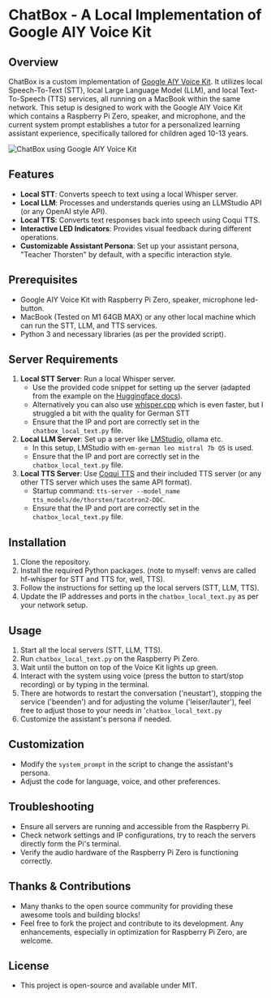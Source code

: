 # ChatBox - A Local Implementation of Google AIY Voice Kit

## Overview
ChatBox is a custom implementation of [Google AIY Voice Kit](https://aiyprojects.withgoogle.com/voice/). It utilizes local Speech-To-Text (STT), local Large Language Model (LLM), and local Text-To-Speech (TTS) services, all running on a MacBook within the same network. This setup is designed to work with the Google AIY Voice Kit which contains a Raspberry Pi Zero, speaker, and microphone, and the current system prompt establishes a tutor for a personalized learning assistant experience, specifically tailored for children aged 10-13 years.


![ChatBox using Google AIY Voice Kit](https://github.com/RolandJAAI/chatbox/blob/main/chatbox.jpeg)

## Features
- **Local STT**: Converts speech to text using a local Whisper server.
- **Local LLM**: Processes and understands queries using an LLMStudio API (or any OpenAI style API).
- **Local TTS**: Converts text responses back into speech using Coqui TTS.
- **Interactive LED Indicators**: Provides visual feedback during different operations.
- **Customizable Assistant Persona**: Set up your assistant persona, "Teacher Thorsten" by default, with a specific interaction style.

## Prerequisites
- Google AIY Voice Kit with Raspberry Pi Zero, speaker, microphone led-button.
- MacBook (Tested on M1 64GB MAX) or any other local machine which can run the STT, LLM, and TTS services.
- Python 3 and necessary libraries (as per the provided script).

## Server Requirements
1. **Local STT Server**: Run a local Whisper server.
   - Use the provided code snippet for setting up the server (adapted from the example on the [Huggingface docs](https://huggingface.co/docs/transformers/pipeline_webserver)).
   - Alternatively you can also use [whisper.cpp](https://github.com/ggerganov/whisper.cpp) which is even faster, but I struggled a bit with the quality for German STT
   - Ensure that the IP and port are correctly set in the `chatbox_local_text.py` file.
2. **Local LLM Server**: Set up a server like [LMStudio](https://lmstudio.ai/), ollama etc.
   - In this setup, LMStudio with `em-german leo mistral 7b Q5` is used.
   - Ensure that the IP and port are correctly set in the `chatbox_local_text.py` file.
3. **Local TTS Server**: Use [Coqui TTS](https://github.com/coqui-ai/TTS) and their included TTS server (or any other TTS server which uses the same API format).
   - Startup command: `tts-server --model_name tts_models/de/thorsten/tacotron2-DDC`.
   - Ensure that the IP and port are correctly set in the `chatbox_local_text.py` file.

## Installation
1. Clone the repository.
2. Install the required Python packages. (note to myself: venvs are called hf-whisper for STT and TTS for, well, TTS).
3. Follow the instructions for setting up the local servers (STT, LLM, TTS).
4. Update the IP addresses and ports in the `chatbox_local_text.py` as per your network setup.

## Usage
1. Start all the local servers (STT, LLM, TTS).
2. Run `chatbox_local_text.py` on the Raspberry Pi Zero.
3. Wait until the button on top of the Voice Kit lights up green.
4. Interact with the system using voice (press the button to start/stop recording) or by typing in the terminal.
5. There are hotwords to restart the conversation ('neustart'), stopping the service ('beenden') and for adjusting the volume ('leiser/lauter'), feel free to adjust those to your needs in '`chatbox_local_text.py`
6. Customize the assistant's persona if needed.

## Customization
- Modify the `system_prompt` in the script to change the assistant's persona.
- Adjust the code for language, voice, and other preferences.

## Troubleshooting
- Ensure all servers are running and accessible from the Raspberry Pi.
- Check network settings and IP configurations, try to reach the servers directly form the Pi's terminal.
- Verify the audio hardware of the Raspberry Pi Zero is functioning correctly.

## Thanks & Contributions
- Many thanks to the open source community for providing these awesome tools and building blocks!
- Feel free to fork the project and contribute to its development. Any enhancements, especially in optimization for Raspberry Pi Zero, are welcome.

## License
- This project is open-source and available under MIT.
